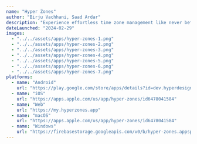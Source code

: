 ```yaml
---
name: "Hyper Zones"
author: "Birju Vachhani, Saad Ardar"
description: "Experience effortless time zone management like never before with Hyper Zones, the best solution for remote workers, global teams, and distant friends & families."
dateLaunched: "2024-02-29"
images:
  - "../../assets/apps/hyper-zones-1.png"
  - "../../assets/apps/hyper-zones-2.png"
  - "../../assets/apps/hyper-zones-3.png"
  - "../../assets/apps/hyper-zones-4.png"
  - "../../assets/apps/hyper-zones-5.png"
  - "../../assets/apps/hyper-zones-6.png"
  - "../../assets/apps/hyper-zones-7.png"
platforms:
  - name: "Android"
    url: "https://play.google.com/store/apps/details?id=dev.hyperdesigned.hyperzones"
  - name: "iOS"
    url: "https://apps.apple.com/us/app/hyper-zones/id6478041584"
  - name: "Web"
    url: "https://my.hyperzones.app"
  - name: "macOS"
    url: "https://apps.apple.com/us/app/hyper-zones/id6478041584"
  - name: "Windows"
    url: "https://firebasestorage.googleapis.com/v0/b/hyper-zones.appspot.com/o/artifacts%2Fwindows%2FHyperZones-latest.exe?alt=media"
---
```


